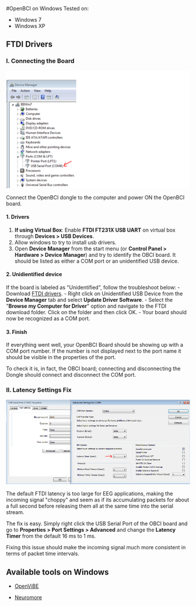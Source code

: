 #OpenBCI on Windows
Tested on:

- Windows 7
- Windows XP

## FTDI Drivers

### I. Connecting the Board

![Device Manager](../assets/images/device-man.jpg)

Connect the OpenBCI dongle to the computer and power ON the OpenBCI board.

#### 1. Drivers
1. **If using Virtual Box**: Enable **FTDI FT231X USB UART** on virtual box through 
**Devices > USB Devices**.
1. Allow windows to try to install usb drivers.
1. Open **Device Manager** from the start menu (or **Control Panel > Hardware > Device Manager**) and try to identify the OBCI board. It should be listed as either a COM port or an unidentified USB device.

#### 2. Unidientified device
If the board is labeled as "Unidentified", follow the troubleshoot below:
	- Download [FTDI drivers](http://www.ftdichip.com/Drivers/VCP.htm).
	- Right click on Unidentified USB Device from the **Device Manager** tab and select **Update Driver Software**.
	- Select the "**Browse my Computer for Driver**" option and navigate to the FTDI download folder. Click on the folder and then click OK. 
	- Your board should now be recognized as a COM port. 

#### 3. Finish

If everything went well, your OpenBCI Board should be showing up with a COM port number. If the number is not displayed next to the port name it should be visible in the properties of the port.

To check it is, in fact, the OBCI board; connecting and disconnecting the Dongle should connect and disconnect the COM port.



### II. Latency Settings Fix

![Latency Fix](../assets/images/latency.jpg)

The default FTDI latency is too large for EEG applications, making the incoming signal "choppy" and seem as if its accumulating packets for about a full second before releasing them all at the same time into the serial stream. 

The fix is easy. Simply right click the USB Serial Port of the OBCI board and go to **Properties > Port Settings > Advanced** and change the **Latency Timer** from the default 16 ms to 1 ms. 

Fixing this issue should make the incoming signal much more consistent in terms of packet time intervals.

## Available tools on Windows
- [OpenViBE](http://docs.openbci.com/research%20tools/OpenViBE)

- [Neuromore](http://docs.openbci.com/research%20tools/Neuromore)

